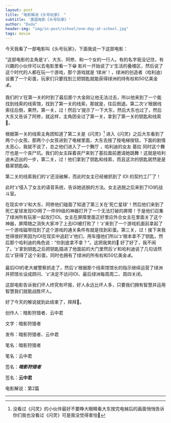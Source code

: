 ```yaml
---
layout: post
title: "电影解说《头号玩家》 "
subtitle: '美国电影《头号玩家》'
author: "Dudu"
header-img: "img/in-post/school/one-day-at-school.jpg"
tags: movie
---
```


今天我看了一部电影叫《头号玩家》，下面我说一下这部电影：

”这部电影的主角是‘z'、大东、阿修、和一个女的一行人。有的名字我没记住，有兴趣的小伙伴可以去电影里看一下😁   影片一开始说了‘z'生活的叠楼区，然后说了这个时代的人都在玩一个游戏，那个游戏就是 ‘绿洲’！，绿洲的创造者（哈利迪）设置了一个彩蛋，玩家们只要找到三把钥匙就能获得绿洲的持有权和50亿美金💰。

我们的‘z’在第一关的时到了最后那个大金刚让他无法过去，所以他来到了一个能找到线索的线索馆，找到了第一关的线索，那就是，往后倒退。第二次‘z’根据线索往后倒，果然，第一关，过！然后‘z'提示了一下大东，然后大东也过了，然后大东又告诉了阿修，就这样，主角团全过了第一关，拿到了第一关的钥匙和线索🤟。

根据第一关的线索主角团知道了第二关是《闪灵》[^1]  进入《闪灵》之后大东看到了两个小女孩，那两个小女孩进到了电梯里面，大东去按了按电梯按钮，下面的剧情太恶心，我就不说了，总之他们进入了一个舞厅 ，哈利迪的女友  基拉  同时这个舞厅也是一个丧尸坑。我们的女主踩着丧尸来到了基拉面前邀请她跳舞！这就是哈利迪未迈出的一步，第二关，过！他们拿到了钥匙和线索，而且这次的钥匙居然是是翡翠钥匙😱。

第二关的线索我们的‘z’还没破解，而此时女主已经被抓到了  lOI  的契约工厂了！

此时‘z’侵入了女主的语音系统，告诉她逃脱的方法。女主逃脱之后来到了lOI的战斗室。

在现实中‘z’和大东、阿修他们碰面了知道了第三关在‘死亡星球’！然后他们来到了死亡星球发现IOl用了一件99级的神器打开了一个无法打破的屏障！于是他们召集了绿洲所有玩家一起攻打IOl。女主在屏障里面正好里应外合女主在里面关了这个神器，屏障随之消失大家冲了上去lOI被打败了！‘z’来到了一个游戏机面前拿起了一个游戏磁带找到了这个游戏的通关条件有就是找到彩蛋。第三关，过！接下来我觉得很好笑因为lOI在现实中追赶‘z’他们，用车撞他们所以‘z’根本拿不了钥匙，然后那个哈利迪的角色说：“你到底拿不拿？“。这把我笑的🤣   好了好了，我不闹了。‘z’拿到钥匙之后把钥匙插进了他面前的大门里然后‘z’和哈利迪说了几句话然后‘z’获得了这个彩蛋，同时也拥有了绿洲的所有权和50亿美金💰。

最后lOI的老大被警察抓走了，然后‘z’根据那个线索馆馆长的指示继续运营了绿洲并把馆长设成顾问、‘z’决定不访问lOI、最后绿洲每周周二、周四关闭。

这部电影告诉我们坏人终究有坏报，好人永远比坏人多，只要我们拥有智慧并运用智慧我们就能战胜坏人。

好了今天的解说就到此结束了，拜拜👋。



创作人：暗影狩猎者、云中君

文字：暗影狩猎者

发布：暗影狩猎者、云中君

笔名：暗影狩猎者

笔名：云中君

签名：***暗影狩猎者***

签名：**云中君**

电影解说：第2篇

***

[^1]:没看过《闪灵》的小伙伴最好不要睁大眼睛看大东按完电梯后的画面悄悄告诉你们我也没看过《闪灵》可是我没觉得害怕🤣